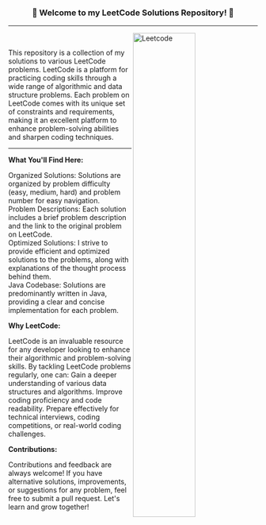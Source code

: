 <h3 align="center">🚀 Welcome to my LeetCode Solutions Repository! 🚀</h3>
<hr/>
<img width="50%" align="right" alt="Leetcode" src="https://github.com/sejshriv/Leetcode/assets/120376257/b86dd2b7-0ebb-4b1e-ba61-cb32df6ce2e7" />
<br/>
<p>This repository is a collection of my solutions to various LeetCode problems. LeetCode is a platform for practicing coding skills through a wide range of algorithmic and data structure problems. Each problem on LeetCode comes with its unique set of constraints and requirements, making it an excellent platform to enhance problem-solving abilities and sharpen coding techniques.
</p>
<hr/>
<b>What You'll Find Here:</b>
<p>
Organized Solutions: Solutions are organized by problem difficulty (easy, medium, hard) and problem number for easy navigation.
  <br/>
Problem Descriptions: Each solution includes a brief problem description and the link to the original problem on LeetCode.
  <br/>
Optimized Solutions: I strive to provide efficient and optimized solutions to the problems, along with explanations of the thought process behind them.
  <br/>
Java Codebase: Solutions are predominantly written in Java, providing a clear and concise implementation for each problem.
  </p>
<b>Why LeetCode:</b>
<p>
LeetCode is an invaluable resource for any developer looking to enhance their algorithmic and problem-solving skills. By tackling LeetCode problems regularly, 
one can:
Gain a deeper understanding of various data structures and algorithms.
Improve coding proficiency and code readability.
Prepare effectively for technical interviews, coding competitions, or real-world coding challenges.
</p>
<b>Contributions:</b>
<p>
Contributions and feedback are always welcome! If you have alternative solutions, improvements, or suggestions for any problem, feel free to submit a pull request. Let's learn and grow together!
</p>
